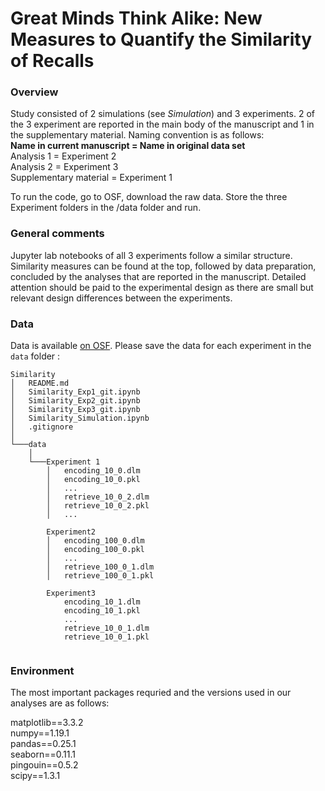 # Great Minds Think Alike: New Measures to Quantify the Similarity of Recalls <br>

### __Overview__

Study consisted of 2 simulations (see *Simulation*) and 3 experiments. 2 of the 3 experiment are reported in the main body of the manuscript and 1 in the supplementary material. Naming convention is as follows:<br>
__Name in current manuscript = Name in original data set__<br>
Analysis 1 = Experiment 2<br>
Analysis 2 = Experiment 3 <br>
Supplementary material = Experiment 1<br>

To run the code, go to OSF, download the raw data. Store the three Experiment folders in the /data folder and run.

### __General comments__

Jupyter lab notebooks of all 3 experiments follow a similar structure. Similarity measures can be found at the top, followed by data preparation, concluded by the analyses that are reported in the manuscript. Detailed attention should be paid to the experimental design as there are small but relevant design differences between the experiments.


### __Data__

Data is available [on OSF](https://osf.io/cdfm7/). Please save the data for each experiment in the `data` folder :

```
Similarity
│   README.md
│   Similarity_Exp1_git.ipynb
│   Similarity_Exp2_git.ipynb
│   Similarity_Exp3_git.ipynb
│   Similarity_Simulation.ipynb
│   .gitignore
│
└───data
    │
    └───Experiment 1
        │   encoding_10_0.dlm
        │   encoding_10_0.pkl
        │   ...
        │   retrieve_10_0_2.dlm
        │   retrieve_10_0_2.pkl
        │   ...
    
        Experiment2
        │   encoding_100_0.dlm
        │   encoding_100_0.pkl
        │   ...
        │   retrieve_100_0_1.dlm
        │   retrieve_100_0_1.pkl
   
        Experiment3
            encoding_10_1.dlm
            encoding_10_1.pkl
            ...
            retrieve_10_0_1.dlm
            retrieve_10_0_1.pkl


```

### __Environment__
The most important packages requried and the versions used in our analyses are as follows:

matplotlib==3.3.2\
numpy==1.19.1\
pandas==0.25.1\
seaborn==0.11.1\
pingouin==0.5.2\
scipy==1.3.1
